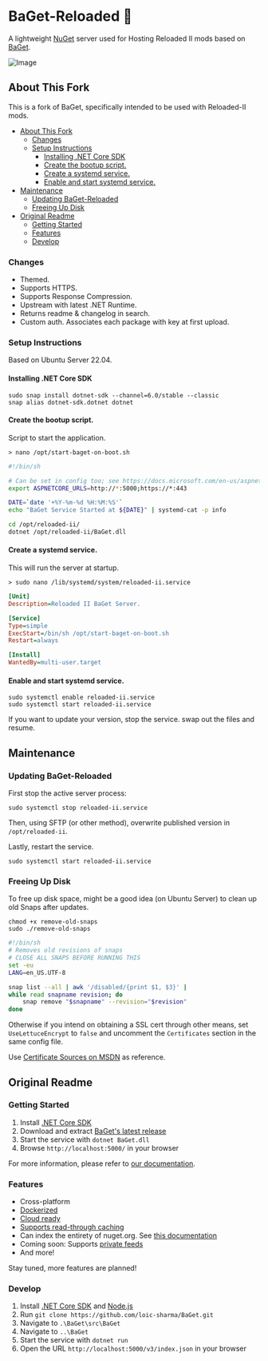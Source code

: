 # BaGet-Reloaded :baguette_bread:  <!-- omit in toc -->

A lightweight [NuGet](https://docs.microsoft.com/en-us/nuget/what-is-nuget) server used for Hosting Reloaded II mods based on [BaGet](https://github.com/loic-sharma/BaGet).

![Image](https://i.imgur.com/7n43mp1.png)

## About This Fork

This is a fork of BaGet, specifically intended to be used with Reloaded-II mods.

- [About This Fork](#about-this-fork)
  - [Changes](#changes)
  - [Setup Instructions](#setup-instructions)
    - [Installing .NET Core SDK](#installing-net-core-sdk)
    - [Create the bootup script.](#create-the-bootup-script)
    - [Create a systemd service.](#create-a-systemd-service)
    - [Enable and start systemd service.](#enable-and-start-systemd-service)
- [Maintenance](#maintenance)
  - [Updating BaGet-Reloaded](#updating-baget-reloaded)
  - [Freeing Up Disk](#freeing-up-disk)
- [Original Readme](#original-readme)
  - [Getting Started](#getting-started)
  - [Features](#features)
  - [Develop](#develop)

### Changes

- Themed.  
- Supports HTTPS.  
- Supports Response Compression.  
- Upstream with latest .NET Runtime.  
- Returns readme & changelog in search.  
- Custom auth. Associates each package with key at first upload.  

### Setup Instructions
Based on Ubuntu Server 22.04.  

#### Installing .NET Core SDK

```
sudo snap install dotnet-sdk --channel=6.0/stable --classic
snap alias dotnet-sdk.dotnet dotnet
```

#### Create the bootup script.
Script to start the application.  

`> nano /opt/start-baget-on-boot.sh`

```sh
#!/bin/sh

# Can be set in config too; see https://docs.microsoft.com/en-us/aspnet/core/fundamentals/servers/kestrel?view=aspnetcore-3.1#endpoint-configuration
export ASPNETCORE_URLS=http://*:5000;https://*:443

DATE=`date '+%Y-%m-%d %H:%M:%S'`
echo "BaGet Service Started at ${DATE}" | systemd-cat -p info

cd /opt/reloaded-ii/
dotnet /opt/reloaded-ii/BaGet.dll
```

#### Create a systemd service.

This will run the server at startup.  

`> sudo nano /lib/systemd/system/reloaded-ii.service`

```ini
[Unit]
Description=Reloaded II BaGet Server.

[Service]
Type=simple
ExecStart=/bin/sh /opt/start-baget-on-boot.sh
Restart=always

[Install]
WantedBy=multi-user.target
```

#### Enable and start systemd service.

```
sudo systemctl enable reloaded-ii.service
sudo systemctl start reloaded-ii.service
```

If you want to update your version, stop the service. swap out the files and resume.  

## Maintenance

### Updating BaGet-Reloaded

First stop the active server process:
```
sudo systemctl stop reloaded-ii.service
```

Then, using SFTP (or other method), overwrite published version in `/opt/reloaded-ii`.

Lastly, restart the service.

```
sudo systemctl start reloaded-ii.service
```

### Freeing Up Disk
To free up disk space, might be a good idea (on Ubuntu Server) to clean up old Snaps after updates.

```
chmod +x remove-old-snaps
sudo ./remove-old-snaps
```

```sh
#!/bin/sh
# Removes old revisions of snaps
# CLOSE ALL SNAPS BEFORE RUNNING THIS
set -eu
LANG=en_US.UTF-8

snap list --all | awk '/disabled/{print $1, $3}' |
while read snapname revision; do
    snap remove "$snapname" --revision="$revision"
done
```


Otherwise if you intend on obtaining a SSL cert through other means, set `UseLettuceEncrypt` to `false` and uncomment the `Certificates` section in the same config file. 

Use [Certificate Sources on MSDN](https://docs.microsoft.com/en-us/aspnet/core/fundamentals/servers/kestrel/endpoints?view=aspnetcore-5.0#certificate-sources) as reference.

## Original Readme

### Getting Started

1. Install [.NET Core SDK](https://www.microsoft.com/net/download)
2. Download and extract [BaGet's latest release](https://github.com/loic-sharma/BaGet/releases)
3. Start the service with `dotnet BaGet.dll`
4. Browse `http://localhost:5000/` in your browser

For more information, please refer to [our documentation](https://loic-sharma.github.io/BaGet/).

### Features

* Cross-platform
* [Dockerized](https://loic-sharma.github.io/BaGet/#running-baget-on-docker)
* [Cloud ready](https://loic-sharma.github.io/BaGet/cloud/azure/)
* [Supports read-through caching](https://loic-sharma.github.io/BaGet/configuration/#enabling-read-through-caching)
* Can index the entirety of nuget.org. See [this documentation](https://loic-sharma.github.io/BaGet/import/nugetorg/#mirroring)
* Coming soon: Supports [private feeds](https://loic-sharma.github.io/BaGet/private-feeds/)
* And more!

Stay tuned, more features are planned!

### Develop

1. Install [.NET Core SDK](https://www.microsoft.com/net/download) and [Node.js](https://nodejs.org/)
2. Run `git clone https://github.com/loic-sharma/BaGet.git`
3. Navigate to `.\BaGet\src\BaGet`
4. Navigate to `..\BaGet`
5. Start the service with `dotnet run`
6. Open the URL `http://localhost:5000/v3/index.json` in your browser
